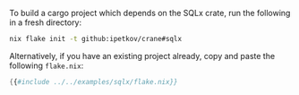 To build a cargo project which depends on the SQLx crate, run the following in a
fresh directory:

```sh
nix flake init -t github:ipetkov/crane#sqlx
```

Alternatively, if you have an existing project already, copy and paste the
following `flake.nix`:

```nix
{{#include ../../examples/sqlx/flake.nix}}
```
